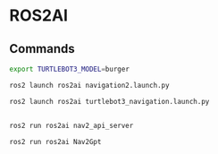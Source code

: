 # ROS2AI 

## Commands

```bash
export TURTLEBOT3_MODEL=burger

ros2 launch ros2ai navigation2.launch.py

ros2 launch ros2ai turtlebot3_navigation.launch.py


ros2 run ros2ai nav2_api_server

ros2 run ros2ai Nav2Gpt
```